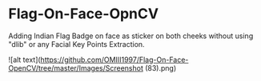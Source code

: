 # Flag-On-Face-OpnCV
Adding Indian Flag Badge on face as sticker on both cheeks without using "dlib" or any Facial Key Points Extraction.

![alt text](https://github.com/OMIII1997/Flag-On-Face-OpenCV/tree/master/Images/Screenshot (83).png)
